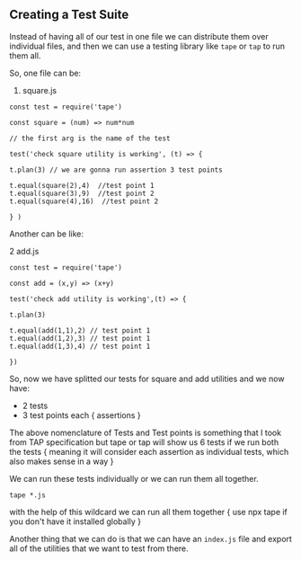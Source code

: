 ## Creating a Test Suite

Instead of having all of our test in one file we can distribute them over individual files, and then we can use a testing library like `tape` or `tap` to run them all.

So, one file can be:

1. square.js

```
const test = require('tape')

const square = (num) => num*num

// the first arg is the name of the test

test('check square utility is working', (t) => {

t.plan(3) // we are gonna run assertion 3 test points

t.equal(square(2),4)  //test point 1
t.equal(square(3),9)  //test point 2
t.equal(square(4),16)  //test point 2

} )

```

Another can be like:

2 add.js

```
const test = require('tape')

const add = (x,y) => (x+y) 

test('check add utility is working',(t) => {

t.plan(3)

t.equal(add(1,1),2) // test point 1
t.equal(add(1,2),3) // test point 1
t.equal(add(1,3),4) // test point 1

})

```

So, now we have splitted our tests for square and add utilities and we now have:
- 2 tests
- 3 test points each { assertions }

The above nomenclature of Tests and Test points is something that I took from TAP specification but tape or tap will show us 6 tests if we run both the tests { meaning it will consider each assertion as individual tests, which also makes sense in a way } 

We can run these tests individually or we can run them all together.

`tape *.js`

with the help of this wildcard we can run all them together { use npx tape if you don't have it installed globally }

Another thing that we can do is that we can have an `index.js` file and export all of the utilities that we want to test from there.
